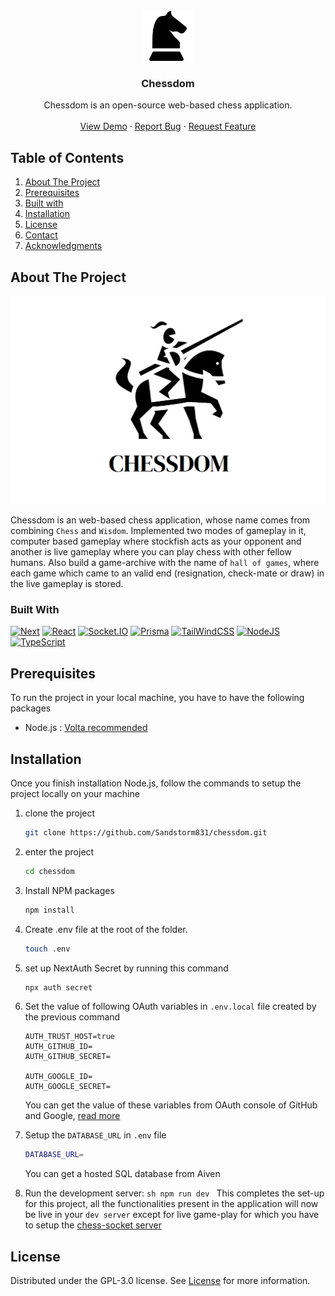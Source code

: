 <!-- [![Contributors][contributors-shield]][contributors-url]
[![Forks][forks-shield]][forks-url]
[![Stargazers][stars-shield]][stars-url]
[![Issues][issues-shield]][issues-url]
[![project_license][license-shield]][license-url] -->

<!-- PROJECT LOGO -->
<br />
<div align="center">
  <a href="https://github.com/sandstorm831/chessdom">
    <img src="public/chess.png" alt="Logo" width="80" height="80">
  </a>

<h3 align="center">Chessdom</h3>

  <p align="center">
    Chessdom is an open-source web-based chess application.
    <br />
    <br />
    <a href="https://chessdom.vercel.app">View Demo</a>
    &middot;
    <a href="https://github.com/sandstorm831/chessdom/issues/new?labels=bug&template=bug-report---.md">Report Bug</a>
    &middot;
    <a href="https://github.com/sandstorm831/chessdom/issues/new?labels=enhancement&template=feature-request---.md">Request Feature</a>
  </p>
</div>

<!-- TABLE OF CONTENTS -->

## Table of Contents

  <ol>
    <li><a href="#about-the-project">About The Project</a></li>
    <li><a href="#prerequisites">Prerequisites</a></li>
    <li><a href="#built-with">Built with</a></li>
    <li><a href="#installation">Installation</a></li>
    <li><a href="#license">License</a></li>
    <li><a href="#contact">Contact</a></li>
    <li><a href="#acknowledgments">Acknowledgments</a></li>
  </ol>

<!-- ABOUT THE PROJECT -->

## About The Project

[![Product Name Screen Shot][product-screenshot]](public/chessdom_knight.png)

Chessdom is an web-based chess application, whose name comes from combining `Chess` and `Wisdom`. Implemented two modes of gameplay in it, computer based gameplay where stockfish acts as your opponent and another is live gameplay where you can play chess with other fellow humans. Also build a game-archive with the name of `hall of games`, where each game which came to an valid end (resignation, check-mate or draw) in the live gameplay is stored.

### Built With

[![Next][Next.js]][Next-url]
[![React][React.js]][React-url]
[![Socket.IO][Socket.io]][Socket-url]
[![Prisma][prisma]][prisma-url]
[![TailWindCSS][tailwindcss]][tailwindcss-url]
[![NodeJS][nodejs]][nodejs-url]
[![TypeScript][typescript]][typescript-url]

## Prerequisites

To run the project in your local machine, you have to have the following packages

- Node.js : [Volta recommended](https://volta.sh/)

## Installation

Once you finish installation Node.js, follow the commands to setup the project locally on your machine

1. clone the project
   ```sh
   git clone https://github.com/Sandstorm831/chessdom.git
   ```
2. enter the project
   ```sh
   cd chessdom
   ```
3. Install NPM packages
   ```sh
   npm install
   ```
4. Create .env file at the root of the folder.
   ```sh
   touch .env
   ```
5. set up NextAuth Secret by running this command
   ```sh
   npx auth secret
   ```
6. Set the value of following OAuth variables in `.env.local` file created by the previous command

   ```
   AUTH_TRUST_HOST=true
   AUTH_GITHUB_ID=
   AUTH_GITHUB_SECRET=

   AUTH_GOOGLE_ID=
   AUTH_GOOGLE_SECRET=
   ```

   You can get the value of these variables from OAuth console of GitHub and Google, [read more](https://next-auth.js.org/)
   </br>

7. Setup the `DATABASE_URL` in `.env` file

   ```sh
   DATABASE_URL=
   ```

   You can get a hosted SQL database from Aiven
   <br/>

8. Run the development server:
   `sh
    npm run dev
    `
   This completes the set-up for this project, all the functionalities present in the application will now be live in your `dev server` except for live game-play for which you have to setup the [chess-socket server](https://github.com/sandstorm831/chessSocket)

<!-- LICENSE -->

## License

Distributed under the GPL-3.0 license. See [License](./LICENSE) for more information.

<!-- MARKDOWN LINKS & IMAGES -->
<!-- https://www.markdownguide.org/basic-syntax/#reference-style-links -->

[contributors-shield]: https://img.shields.io/github/contributors/sandstorm831/chessdom.svg?style=for-the-badge
[contributors-url]: https://github.com/sandstorm831/chessdom/graphs/contributors
[forks-shield]: https://img.shields.io/github/forks/sandstorm831/chessdom.svg?style=for-the-badge
[forks-url]: https://github.com/sandstorm831/chessdom/network/members
[stars-shield]: https://img.shields.io/github/stars/sandstorm831/chessdom.svg?style=for-the-badge
[stars-url]: https://github.com/sandstorm831/chessdom/stargazers
[issues-shield]: https://img.shields.io/github/issues/sandstorm831/chessdom.svg?style=for-the-badge
[issues-url]: https://github.com/sandstorm831/chessdom/issues
[license-shield]: https://img.shields.io/github/license/sandstorm831/chessdom.svg?style=for-the-badge
[license-url]: https://github.com/sandstorm831/chessdom/blob/master/LICENSE.txt
[linkedin-shield]: https://img.shields.io/badge/-LinkedIn-black.svg?style=for-the-badge&logo=linkedin&colorB=555
[linkedin-url]: https://linkedin.com/in/linkedin_username
[product-screenshot]: public/chessdom_knight.png
[Next.js]: https://img.shields.io/badge/next.js-000000?style=for-the-badge&logo=nextdotjs&logoColor=white
[Next-url]: https://nextjs.org/
[React.js]: https://img.shields.io/badge/React-20232A?style=for-the-badge&logo=react&logoColor=61DAFB
[React-url]: https://reactjs.org/
[Socket.io]: https://img.shields.io/badge/Socket.io-black?style=for-the-badge&logo=socket.io&badgeColor=010101
[Socket-url]: https://socket.io/
[Socket-url]: https://socket.io/
[prisma]: https://img.shields.io/badge/Prisma-3982CE?style=for-the-badge&logo=Prisma&logoColor=white
[prisma-url]: https://www.prisma.io/
[tailwindcss]: https://img.shields.io/badge/tailwindcss-%2338B2AC.svg?style=for-the-badge&logo=tailwind-css&logoColor=white
[tailwindcss-url]: https://tailwindcss.com/
[nodejs]: https://img.shields.io/badge/node.js-6DA55F?style=for-the-badge&logo=node.js&logoColor=white
[nodejs-url]: https://nodejs.org/en
[typescript]: https://img.shields.io/badge/typescript-%23007ACC.svg?style=for-the-badge&logo=typescript&logoColor=white
[typescript-url]: https://www.typescriptlang.org/
